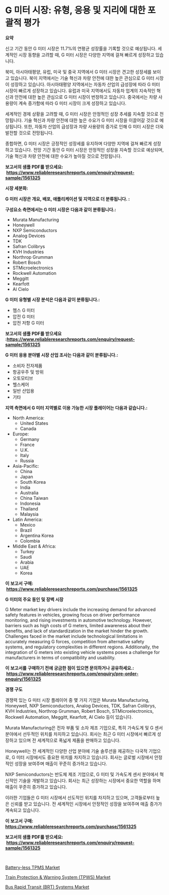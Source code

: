 <p><h1>G 미터 시장: 유형, 응용 및 지리에 대한 포괄적 평가</h1></p><p><strong>요약</strong></p>
<p><p>신고 기간 동안 G 미터 시장은 11.7%의 연평균 성장률을 기록할 것으로 예상됩니다. 세계적인 시장 동향을 고려할 때, G 미터 시장은 다양한 지역에 걸쳐 빠르게 성장하고 있습니다. </p><p>북미, 아시아태평양, 유럽, 미국 및 중국 지역에서 G 미터 시장은 견고한 성장세를 보이고 있습니다. 북미 지역에서는 기술 혁신과 차량 안전에 대한 높은 관심으로 G 미터 시장이 성장하고 있습니다. 아시아태평양 지역에서는 자동차 산업의 급성장에 따라 G 미터 시장이 빠르게 성장하고 있습니다. 유럽과 미국 지역에서도 자동차 업계의 지속적인 혁신과 안전에 대한 높은 관심으로 G 미터 시장이 번창하고 있습니다. 중국에서는 차량 사용량이 계속 증가함에 따라 G 미터 시장이 크게 성장하고 있습니다.</p><p>세계적인 경제 상황을 고려할 때, G 미터 시장은 안정적인 성장 추세를 지속할 것으로 전망됩니다. 기술 혁신과 차량 안전에 대한 높은 수요가 G 미터 시장을 이끌어갈 것으로 예상됩니다. 또한, 자동차 산업의 급성장과 차량 사용량의 증가로 인해 G 미터 시장은 더욱 발전할 것으로 전망됩니다. </p><p>종합하면, G 미터 시장은 긍정적인 성장세를 유지하며 다양한 지역에 걸쳐 빠르게 성장하고 있습니다. 전망 기간 동안 G 미터 시장은 안정적인 성장을 지속할 것으로 예상되며, 기술 혁신과 차량 안전에 대한 수요가 높아질 것으로 전망됩니다.</p></p>
<p><strong>보고서의 샘플 PDF를 받으세요: &nbsp;<a href="https://www.reliableresearchreports.com/enquiry/request-sample/1561325">https://www.reliableresearchreports.com/enquiry/request-sample/1561325</a></strong></p>
<p><strong>시장 세분화:</strong></p>
<p><strong> G 미터 시장은 개요, 배포, 애플리케이션 및 지역으로 더 분류됩니다. :</strong></p>
<p><strong>구성요소 측면에서는 G 미터 시장은 다음과 같이 분류됩니다.:</strong></p>
<p><ul><li>Murata Manufacturing</li><li>Honeywell</li><li>NXP Semiconductors</li><li>Analog Devices</li><li>TDK</li><li>Safran Colibrys</li><li>KVH Industries</li><li>Northrop Grumman</li><li>Robert Bosch</li><li>STMicroelectronics</li><li>Rockwell Automation</li><li>Meggitt</li><li>Kearfott</li><li>Al Cielo</li></ul></p>
<p><strong> G 미터 유형별 시장 분석은 다음과 같이 분류됩니다.:</strong></p>
<p><ul><li>멤스 G 미터</li><li>압전 G 미터</li><li>압전 저항 G 미터</li></ul></p>
<p><strong>보고서의 샘플 PDF를 받으세요 :<a href="https://www.reliableresearchreports.com/enquiry/request-sample/1561325">https://www.reliableresearchreports.com/enquiry/request-sample/1561325</a></strong></p>
<p><strong> G 미터 응용 분야별 시장 산업 조사는 다음과 같이 분류됩니다.:</strong></p>
<p><ul><li>소비자 전자제품</li><li>항공우주 및 방위</li><li>오토모티브</li><li>헬스케어</li><li>일반 산업용</li><li>기타</li></ul></p>
<p><strong>지역 측면에서 G 미터 지역별로 이용 가능한 시장 플레이어는 다음과 같습니다.:</strong></p>
<p><ul>
    <li>
        North America:
        <ul>
            <li>United States</li>
            <li>Canada</li>
        </ul>
    </li>
    <li>
        Europe:
        <ul>
            <li>Germany</li>
            <li>France</li>
            <li>U.K.</li>
            <li>Italy</li>
            <li>Russia</li>
        </ul>
    </li>
    <li>
        Asia-Pacific:
        <ul>
            <li>China</li>
            <li>Japan</li>
            <li>South Korea</li>
            <li>India</li>
            <li>Australia</li>
            <li>China Taiwan</li>
            <li>Indonesia</li>
            <li>Thailand</li>
            <li>Malaysia</li>
        </ul>
    </li>
    <li>
        Latin America:
        <ul>
            <li>Mexico</li>
            <li>Brazil</li>
            <li>Argentina Korea</li>
            <li>Colombia</li>
        </ul>
    </li>
    <li>
        Middle East & Africa:
        <ul>
            <li>Turkey</li>
            <li>Saudi</li>
            <li>Arabia</li>
            <li>UAE</li>
            <li>Korea</li>
        </ul>
    </li>
    </ul></p>
<p><strong>이 보고서 구매: &nbsp;<a href="https://www.reliableresearchreports.com/purchase/1561325">https://www.reliableresearchreports.com/purchase/1561325</a></strong></p>
<p><strong>G 미터의 주요 동인 및 장벽 시장</strong></p>
<p><p>G Meter market key drivers include the increasing demand for advanced safety features in vehicles, growing focus on driver performance monitoring, and rising investments in automotive technology. However, barriers such as high costs of G meters, limited awareness about their benefits, and lack of standardization in the market hinder the growth. Challenges faced in the market include technological limitations in accurately measuring G forces, competition from alternative safety systems, and regulatory complexities in different regions. Additionally, the integration of G meters into existing vehicle systems poses a challenge for manufacturers in terms of compatibility and usability.</p></p>
<p><strong>이 보고서를 구매하기 전에 궁금한 점이 있으면 문의하거나 공유하세요.: &nbsp;<a href="https://www.reliableresearchreports.com/enquiry/pre-order-enquiry/1561325">https://www.reliableresearchreports.com/enquiry/pre-order-enquiry/1561325</a></strong></p>
<p><strong>경쟁 구도</strong></p>
<p><p>경쟁력 있는 G 미터 시장 플레이어 중 몇 가지 기업은 Murata Manufacturing, Honeywell, NXP Semiconductors, Analog Devices, TDK, Safran Colibrys, KVH Industries, Northrop Grumman, Robert Bosch, STMicroelectronics, Rockwell Automation, Meggitt, Kearfott, Al Cielo 등이 있습니다. </p><p>Murata Manufacturing은 전자 부품 및 소자 제조 기업으로, 특히 가속도계 및 G 센서 분야에서 선두적인 위치를 차지하고 있습니다. 회사는 최근 G 미터 시장에서 빠르게 성장하고 있으며 전 세계적으로 폭넓게 제품을 판매하고 있습니다.</p><p>Honeywell는 전 세계적인 다양한 산업 분야에 기술 솔루션을 제공하는 다국적 기업으로, G 미터 시장에서도 중요한 위치를 차지하고 있습니다. 회사는 글로벌 시장에서 안정적인 성장을 보여주며 매출이 꾸준히 증가하고 있습니다.</p><p>NXP Semiconductors는 반도체 제조 기업으로, G 미터 및 가속도계 센서 분야에서 혁신적인 기술을 개발하고 있습니다. 회사는 최근 성장하는 시장에서 중요한 역할을 하며 매출이 꾸준히 증가하고 있습니다.</p><p>이러한 기업들은 G 미터 시장에서 선도적인 위치를 차지하고 있으며, 고객들로부터 높은 신뢰를 받고 있습니다. 전 세계적인 시장에서 안정적인 성장을 보여주며 매출 증가가 계속되고 있습니다.</p></p>
<p><strong>이 보고서 구매: &nbsp; <a href="https://www.reliableresearchreports.com/purchase/1561325">https://www.reliableresearchreports.com/purchase/1561325</a></strong></p>
<p><strong>보고서의 샘플 PDF를 받으세요: &nbsp;<a href="https://www.reliableresearchreports.com/enquiry/request-sample/1561325">https://www.reliableresearchreports.com/enquiry/request-sample/1561325</a></strong><strong></strong></p>
<p>&nbsp;</p>
<p><p><a href="https://cute-banjo-8ca.notion.site/Battery-less-TPMS-Market-Size-and-Growth-Market-Segmentation-Regional-and-Country-Breakdowns-and--e7d97761549d409b84737e477015d084">Battery-less TPMS Market</a></p><p><a href="https://meowing-lemming-dd3.notion.site/Train-Protection-Warning-System-TPWS-Market-Offers-Provide-Insightful-Data-for-the-Time-Period-f-20ed939e1a884fc898493effb05a0563">Train Protection & Warning System (TPWS) Market</a></p><p><a href="https://shimmer-gardenia-37a.notion.site/Bus-Rapid-Transit-BRT-Systems-Market-Size-Market-Trends-and-Growth-Outlook-forecasted-for-period-74e8a603e10041ac92044be906cddfca">Bus Rapid Transit (BRT) Systems Market</a></p></p>